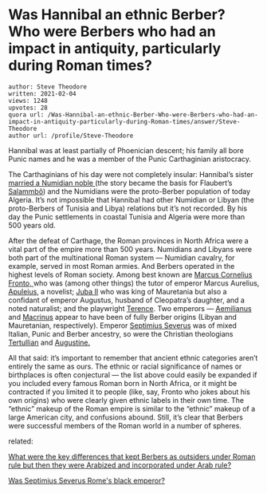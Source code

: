# Was Hannibal an ethnic Berber? Who were Berbers who had an impact in antiquity, particularly during Roman times?

	author: Steve Theodore
	written: 2021-02-04
	views: 1248
	upvotes: 28
	quora url: /Was-Hannibal-an-ethnic-Berber-Who-were-Berbers-who-had-an-impact-in-antiquity-particularly-during-Roman-times/answer/Steve-Theodore
	author url: /profile/Steve-Theodore


Hannibal was at least partially of Phoenician descent; his family all bore Punic names and he was a member of the Punic Carthaginian aristocracy.

The Carthaginians of his day were not completely insular: Hannibal’s sister [married a Numidian noble ](https://en.wikipedia.org/wiki/Naravas)(the story became the basis for Flaubert’s [Salammbô](https://en.wikipedia.org/wiki/Salammb%C3%B4)) and the Numidians were the proto-Berber population of today Algeria. It’s not impossible that Hannibal had other Numidian or Libyan (the proto-Berbers of Tunisia and Libya) relations but it’s not recorded. By his day the Punic settlements in coastal Tunisia and Algeria were more than 500 years old.

After the defeat of Carthage, the Roman provinces in North Africa were a vital part of the empire more than 500 years. Numidians and Libyans were both part of the multinational Roman system — Numidian cavalry, for example, served in most Roman armies. And Berbers operated in the highest levels of Roman society. Among best known are [Marcus Cornelius Fronto, ](https://en.wikipedia.org/wiki/Marcus_Cornelius_Fronto)who was (among other things) the tutor of emperor Marcus Aurelius, [Apuleius](https://en.wikipedia.org/wiki/Apuleius), a novelist; [Juba II](https://en.wikipedia.org/wiki/Juba_II) who was king of Mauretania but also a confidant of emperor Augustus, husband of Cleopatra’s daughter, and a noted naturalist; and the playwright [Terence](https://en.wikipedia.org/wiki/Terence). Two emperors — [Aemilianus](https://en.wikipedia.org/wiki/Aemilianus) and [Macrinus](https://en.wikipedia.org/wiki/Macrinus) appear to have been of fully Berber origins (Libyan and Mauretanian, respectively). Emperor [Septimius Severus](https://en.wikipedia.org/wiki/Septimius_Severus) was of mixed Italian, Punic and Berber ancestry, so were the Christian theologians [Tertullian](https://en.wikipedia.org/wiki/Tertullian) and [Augustine.](https://en.wikipedia.org/wiki/Augustine_of_Hippo)

All that said: it’s important to remember that ancient ethnic categories aren’t entirely the same as ours. The ethnic or racial significance of names or birthplaces is often conjectural — the list above could easily be expanded if you included every famous Roman born in North Africa, or it might be contracted if you limited it to people (like, say, Fronto who jokes about his own origins) who were clearly given ethnic labels in their own time. The “ethnic” makeup of the Roman empire is similar to the “ethnic” makeup of a large American city, and confusions abound. Still, it’s clear that Berbers were successful members of the Roman world in a number of spheres.

related:

[What were the key differences that kept Berbers as outsiders under Roman rule but then they were Arabized and incorporated under Arab rule?](https://www.quora.com/What-were-the-key-differences-that-kept-Berbers-as-outsiders-under-Roman-rule-but-then-they-were-Arabized-and-incorporated-under-Arab-rule/answer/Steve-Theodore?ch=10&share=81de188c&srid=zLvM)

[Was Septimius Severus Rome's black emperor?](https://www.quora.com/Was-Septimius-Severus-Romes-black-emperor/answer/Steve-Theodore?ch=10&share=88940069&srid=zLvM)

